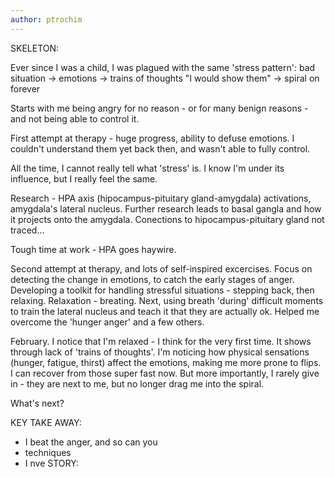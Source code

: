 ```yaml
---
author: ptrochim
---
```


SKELETON:

Ever since I was a child, I was plagued with the same 'stress pattern': bad situation -> emotions -> trains of thoughts "I would show them" -> spiral on forever

Starts with me being angry for no reason - or for many benign reasons - and not being able to control it.

First attempt at therapy - huge progress, ability to defuse emotions. I couldn't understand them yet back then, and wasn't able to fully control.

All the time, I cannot really tell what 'stress' is. I know I'm under its influence, but I really feel the same.

Research - HPA axis (hipocampus-pituitary gland-amygdala) activations, amygdala's lateral nucleus. Further research leads to basal gangla and how it projects onto the amygdala.
Conections to hipocampus-pituitary gland not traced...

Tough time at work - HPA goes haywire.

Second attempt at therapy, and lots of self-inspired excercises. 
Focus on detecting the change in emotions, to catch the early stages of anger. 
Developing a toolkit for handling stressful situations - stepping back, then relaxing.
Relaxation - breating.
Next, using breath 'during' difficult moments to train the lateral nucleus and teach it that they are actually ok. Helped me overcome the 'hunger anger' and a few others.

February.
I notice that I'm relaxed - I think for the very first time. It shows through lack of 'trains of thoughts'.
I'm noticing how physical sensations (hunger, fatigue, thirst) affect the emotions, making me more prone to flips. I can recover from those super fast now. But more importantly, I rarely give in - they are next to me, but no longer drag me into the spiral.

What's next?

KEY TAKE AWAY:
- I beat the anger, and so can you
- techniques 
- I nve
STORY:
